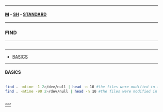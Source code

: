 
---

#### [M](https://github.com/ttltrk/TTT/blob/master/menu.md) - [SH](https://github.com/ttltrk/TTT/blob/master/SH/SH.md) - [STANDARD](https://github.com/ttltrk/TTT/blob/master/SH/STANDARD/STANDARD.md)

---

### FIND

---

```

```

---

* [BASICS](#BASICS)

---

#### BASICS

```

```

```sh
find . -mtime -1 2>/dev/null | head -n 10 #the files were modified in the last 24h
find . -mtime -90 2>/dev/null | head -n 10 #the files were modified in the last 90 days
```

```sh

```

[^^^](#FIND)
